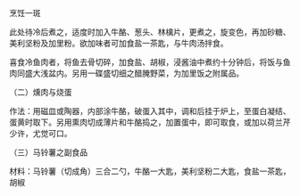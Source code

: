 烹饪一斑

此处待冷后煮之，适度时加入牛酪、葱头、林檎片，更煮之，旋变色，再加砂糖、美利坚粉及加里粉。欲加味者可加食盐一茶匙，与牛肉汤拌食。

喜食冷鱼肉者，将鱼去骨切碎，加食盐、胡椒，浸酱油中煮约十分钟后，将饭与鱼肉同盛大浅盆内。另用一碟盛切细之醋腌野菜，为加里饭之附属品。

（二）燻肉与烧蛋

作法：用磁皿或陶器，内部涂牛酪，破蛋入其中，调和后挂于炉上，至蛋白凝结、蛋黄时取下。另用熏肉切成薄片和牛酪捣之，加置蛋中，即可取食，或加以荷兰芹少许，尤觉可口。

（三）马铃薯之副食品

材料：马铃薯（切成角）三合二勺，牛酪一大匙，美利坚粉二大匙，食盐一茶匙，胡椒